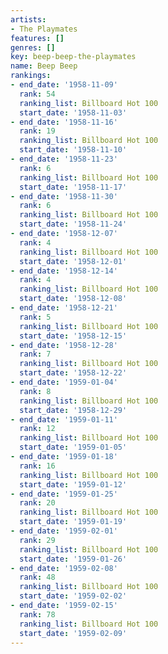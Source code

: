 ```yaml
---
artists:
- The Playmates
features: []
genres: []
key: beep-beep-the-playmates
name: Beep Beep
rankings:
- end_date: '1958-11-09'
  rank: 54
  ranking_list: Billboard Hot 100
  start_date: '1958-11-03'
- end_date: '1958-11-16'
  rank: 19
  ranking_list: Billboard Hot 100
  start_date: '1958-11-10'
- end_date: '1958-11-23'
  rank: 6
  ranking_list: Billboard Hot 100
  start_date: '1958-11-17'
- end_date: '1958-11-30'
  rank: 6
  ranking_list: Billboard Hot 100
  start_date: '1958-11-24'
- end_date: '1958-12-07'
  rank: 4
  ranking_list: Billboard Hot 100
  start_date: '1958-12-01'
- end_date: '1958-12-14'
  rank: 4
  ranking_list: Billboard Hot 100
  start_date: '1958-12-08'
- end_date: '1958-12-21'
  rank: 5
  ranking_list: Billboard Hot 100
  start_date: '1958-12-15'
- end_date: '1958-12-28'
  rank: 7
  ranking_list: Billboard Hot 100
  start_date: '1958-12-22'
- end_date: '1959-01-04'
  rank: 8
  ranking_list: Billboard Hot 100
  start_date: '1958-12-29'
- end_date: '1959-01-11'
  rank: 12
  ranking_list: Billboard Hot 100
  start_date: '1959-01-05'
- end_date: '1959-01-18'
  rank: 16
  ranking_list: Billboard Hot 100
  start_date: '1959-01-12'
- end_date: '1959-01-25'
  rank: 20
  ranking_list: Billboard Hot 100
  start_date: '1959-01-19'
- end_date: '1959-02-01'
  rank: 29
  ranking_list: Billboard Hot 100
  start_date: '1959-01-26'
- end_date: '1959-02-08'
  rank: 48
  ranking_list: Billboard Hot 100
  start_date: '1959-02-02'
- end_date: '1959-02-15'
  rank: 78
  ranking_list: Billboard Hot 100
  start_date: '1959-02-09'
---
```


